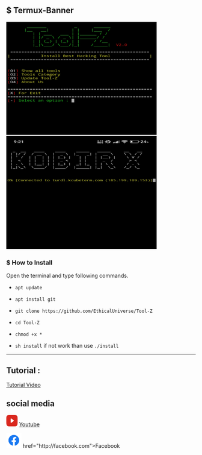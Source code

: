 ## $ Termux-Banner



<p float="center">
  <img src="https://github.com/EthicalUniverse/Tool-Z/blob/main/image/IMG_20240125_150853.jpg" width="400" height="300" />
  <img src="https://github.com/EthicalUniverse/Termux-Banner/blob/main/Image/IMG_20240124_212155.jpg" width="400" height="300" /> 
</p>



### $ How to Install

Open the terminal and type following commands.

* `apt update`

* `apt install git`

* `git clone https://github.com/EthicalUniverse/Tool-Z`

* `cd Tool-Z`

* `chmod +x *`

* `sh install` if not work than use `./install`


------------------------------------------------------------------------

## Tutorial :
<p>
  <a href="https://youtube.com/@Ethical_Universe">Tutorial Video</a>
  </p>


## social media
<p>
 <img src="https://github.com/EthicalUniverse/Tool-Z/blob/main/image/pngfind.com-youtube-logo-png-1235246.png" width="30" height="30" /> <a href="https://youtube.com/@Ethical_Universe">Youtube</a>
  </p>

  <p>
  <img src="https://github.com/EthicalUniverse/Tool-Z/blob/main/image/facebook-logo-0.png" width="40" height="40" /> href="http://facebook.com">Facebook</a>
  </p>
<p float="center">
  
